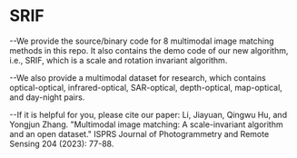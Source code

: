 # SRIF

--We provide the source/binary code for 8 multimodal image matching methods in this repo. It also contains the demo code of our new algorithm, i.e., SRIF, which is a scale and rotation invariant algorithm.

--We also provide a multimodal dataset for research, which contains optical-optical, infrared-optical, SAR-optical, depth-optical, map-optical, and day-night pairs.

--If it is helpful for you, please cite our paper:
Li, Jiayuan, Qingwu Hu, and Yongjun Zhang. "Multimodal image matching: A scale-invariant algorithm and an open dataset." ISPRS Journal of Photogrammetry and Remote Sensing 204 (2023): 77-88.


